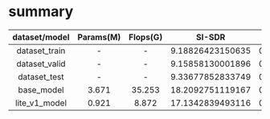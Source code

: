 # summary

| dataset/model | Params(M) | Flops(G) |      SI-SDR      |       STOI        |     WB_PESQ      |     NB_PESQ      |
| :-----------: | :-------: | :------: | :--------------: | :---------------: | :--------------: | :--------------: |
| dataset_train |     -     |    -     | 9.18826423150635 | 0.821936784950485 | 1.73518149405717 | 2.42768483359366 |
| dataset_valid |     -     |    -     | 9.15858130001896 | 0.820208461517329 | 1.73266624887353 | 2.41471458952858 |
| dataset_test  |     -     |    -     | 9.33677852833749 | 0.821225098997534 | 1.73727285225124 | 2.42875709109791 |
|  base_model   |   3.671   |  35.253  | 18.2092751119167 | 0.895062729329303 | 3.02301043262067 | 3.44576535798074 |
| lite_v1_model |   0.921   |  8.872   | 17.1342839493116 | 0.882091315376406 | 2.81674490229713 | 3.29441381774482 |
